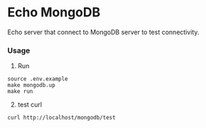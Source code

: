 # Echo MongoDB
Echo server that connect to MongoDB server to test connectivity.

### Usage
1. Run
```
source .env.example
make mongodb.up
make run
```

2. test curl
```
curl http://localhost/mongodb/test
```
